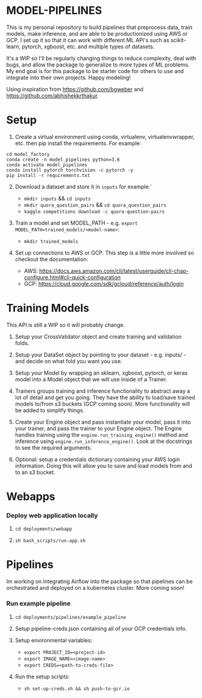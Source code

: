 # MODEL-PIPELINES

This is my personal repository to build pipelines that preprocess data, train models, make inference, and are able to be productionized using AWS or GCP. I set up it so that it can work with different ML API's such as scikit-learn, pytorch, xgboost, etc. and multiple types of datasets. 

It's a WIP so I'll be regularly changing things to reduce complexity, deal with bugs, and allow the package to generalize to more types of ML problems. My end goal is for this package to be starter code for others to use and integrate into their own projects. Happy modeling!

Using inspiration from https://github.com/bgweber and https://github.com/abhishekkrthakur.

# Setup

1. Create a virtual environment using conda, virtualenv, virtualenvwrapper, etc. then pip install the requirements. For example:
```
cd model_factory
conda create -n model_pipelines python=3.6
conda activate model_pipelines
conda install pytorch torchvision -c pytorch -y
pip install -r requirements.txt
```

2. Download a dataset and store it in `inputs` for example:`
    - `mkdir inputs` && `cd inputs`
    - `mkdir quora_question_pairs` && `cd quora_question_pairs`
    - `kaggle competitions download -c quora-question-pairs`

3. Train a model and set MODEL_PATH - e.g. `export MODEL_PATH=trained_models/<model-name>`:

    - `mkdir trained_models`

4. Set up connections to AWS or GCP. This step is a little more involved so checkout the documentation:

    - AWS: https://docs.aws.amazon.com/cli/latest/userguide/cli-chap-configure.html#cli-quick-configuration
    - GCP: https://cloud.google.com/sdk/gcloud/reference/auth/login

# Training Models

This API is still a WIP so it will probably change.

1. Setup your CrossValidator object and create training and validation folds.

2. Setup your DataSet object by pointing to your dataset - e.g. inputs/<data-folder> - and decide on what fold you want you use.

3. Setup your Model by wrapping an sklearn, xgboost, pytorch, or keras model into a Model object that we will use inside of a Trainer.

3. Trainers groups training and inference functionality to abstract away a lot of detail and get you going. They have the ability to load/save trained models to/from s3 buckets (GCP coming soon). More functionality will be added to simplify things.

4. Create your Engine object and pass instantiate your model, pass it into your trainer, and pass the trainer to your Engine object. The Engine handles training using the `engine.run_training_engine()` method and inference using `engine.run_inference_engine()`. Look at the docstrings to see the required arguments.

5. Optional: setup a credentials dictionary containing your AWS login information. Doing this will allow you to save and load models from and to an s3 bucket.

# Webapps

### Deploy web application locally

1. `cd deployments/webapp`

2. `sh bash_scripts/run-app.sh`


# Pipelines

Im working on integrating Airflow into the package so that pipelines can be orchestrated and deployed on a kubernetes cluster. More coming soon!


### Run example pipeline

1. `cd deployments/pipelines/example_pipeline`

2. Setup pipeline-creds.json containing all of your GCP credentials info.

3. Setup environmental variables:
    - `export PROJECT_ID=<project-id>`
    - `export IMAGE_NAME=<image-name>`
    - `export CREDS=<path-to-creds-file>`

4. Run the setup scripts:
    - `sh set-up-creds.sh && sh push-to-gcr.io`
